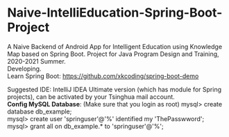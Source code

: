 # Naive-IntelliEducation-Spring-Boot-Project
A Naive Backend of Android App for Intelligent Education using Knowledge Map based on Spring Boot. Project for Java Program Design and Training, 2020-2021 Summer.  
Developing.  
Learn Spring Boot: https://github.com/xkcoding/spring-boot-demo  
  
Suggested IDE: IntelliJ IDEA Ultimate version (which has module for Spring projects), can be activated by your Tsinghua mail account.  
**Config MySQL Database**: (Make sure that you login as root) 
mysql> create database db_example;  
mysql> create user 'springuser'@'%' identified my 'ThePasswword';  
mysql> grant all on db_example.* to 'springuser'@'%';
